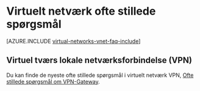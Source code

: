 <properties 
   pageTitle="Virtuelt netværk ofte stillede spørgsmål"
   description="Azure virtuelt netværk (VNet) ofte stillede spørgsmål"
   services="virtual-network"
   documentationCenter="na"
   authors="jimdial"
   manager="carmonm"
   editor="tysonn" />
<tags 
   ms.service="virtual-network"
   ms.devlang="na"
   ms.topic="article"
   ms.tgt_pltfrm="na"
   ms.workload="infrastructure-services"
   ms.date="03/15/2016"
   ms.author="jdial" />

# <a name="virtual-network-faq"></a>Virtuelt netværk ofte stillede spørgsmål

[AZURE.INCLUDE [virtual-networks-vnet-faq-include](../../includes/virtual-networks-vnet-faq-include.md)]

## <a name="virtual-network-cross-premises-connectivity-vpns"></a>Virtuel tværs lokale netværksforbindelse (VPN)

Du kan finde de nyeste ofte stillede spørgsmål i virtuelt netværk VPN, [Ofte stillede spørgsmål om VPN-Gateway](../vpn-gateway/vpn-gateway-vpn-faq.md).
